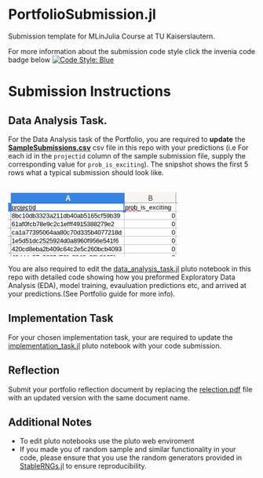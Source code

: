 # PortfolioSubmission.jl
Submission template for MLinJulia Course at TU Kaiserslautern.

For more information about the submission code style click the invenia code badge below
[![Code Style: Blue](https://img.shields.io/badge/code%20style-blue-4495d1.svg)](https://github.com/invenia/BlueStyle)


# Submission Instructions

## Data Analysis Task.

For the Data Analysis task of the Portfolio, you are required to **update** the [**SampleSubmissions.csv**](src/samplesubmission.csv) csv file in this repo with your predictions (i.e For each id in the `projectid` column of the sample submission file, supply the corresponding value for `prob_is_exciting`). The snipshot shows the first 5 rows what a typical submission should look like.

<br style="width:600px; height:480px">
    <img src="./samplesubmisison.png">
</br>

You are also required to edit the [data_analysis_task.jl](src/data_analysis_task.jl) pluto notebook in this repo with detailed code showing how you preformed Exploratory Data Analysis (EDA), model training, evauluation predictions etc, and arrived at your predictions.(See Portfolio guide for more info).

## Implementation Task

For your chosen implementation task, your are required to update the [implementation_task.jl](src/implementation_task.jl) pluto notebook with your code submission.

## Reflection
Submit your portfolio reflection document by replacing the [relection.pdf](./reflection.pdf) file with an updated version with the same document name.

## Additional Notes
- To edit pluto notebooks use the pluto web enviroment
- If you made you of random sample and similar functionality in your code, please ensure that you use the random generators provided in [StableRNGs.jl](https://github.com/JuliaRandom/StableRNGs.jl) to ensure reproducibility.